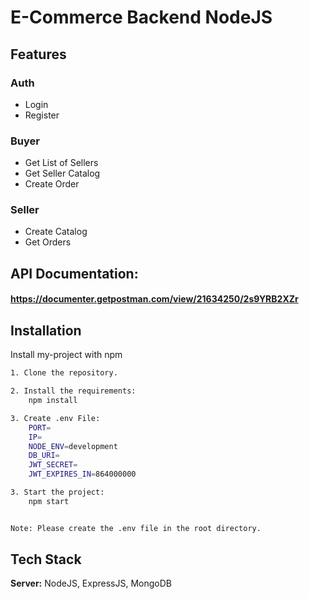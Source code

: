
# E-Commerce Backend NodeJS

## Features

### Auth
* Login
* Register

### Buyer
* Get List of Sellers
* Get Seller Catalog
* Create Order

### Seller
* Create Catalog
* Get Orders

## API Documentation: 
#### https://documenter.getpostman.com/view/21634250/2s9YRB2XZr
## Installation

Install my-project with npm

```bash
1. Clone the repository.

2. Install the requirements:
    npm install

3. Create .env File:
    PORT=
    IP=
    NODE_ENV=development
    DB_URI=
    JWT_SECRET=
    JWT_EXPIRES_IN=864000000

3. Start the project:
    npm start


Note: Please create the .env file in the root directory.
```
## Tech Stack

**Server:** NodeJS, ExpressJS, MongoDB